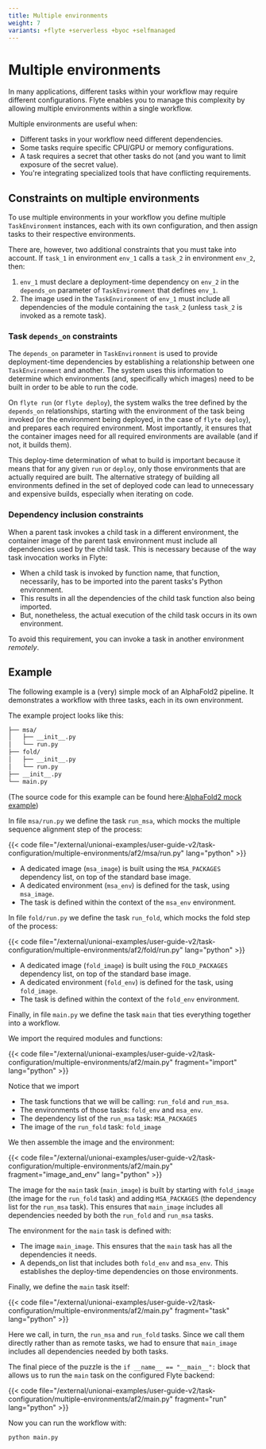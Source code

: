 ```yaml
---
title: Multiple environments
weight: 7
variants: +flyte +serverless +byoc +selfmanaged
---
```


# Multiple environments

In many applications, different tasks within your workflow may require different configurations.
Flyte enables you to manage this complexity by allowing multiple environments within a single workflow.

Multiple environments are useful when:
- Different tasks in your workflow need different dependencies.
- Some tasks require specific CPU/GPU or memory configurations.
- A task requires a secret that other tasks do not (and you want to limit exposure of the secret value).
- You're integrating specialized tools that have conflicting requirements.

## Constraints on multiple environments

To use multiple environments in your workflow you define multiple `TaskEnvironment` instances, each with its own configuration, and then assign tasks to their respective environments.

There are, however, two additional constraints that you must take into account.
If `task_1` in environment `env_1` calls a `task_2` in environment `env_2`, then:

1. `env_1` must declare a deployment-time dependency on `env_2` in the `depends_on` parameter of `TaskEnvironment` that defines `env_1`.
2. The image used in the `TaskEnvironment` of `env_1` must include all dependencies of the module containing the `task_2` (unless `task_2` is invoked as a remote task).

<!-- TODO: Link to remote tasks when that page is live
2. The image used in the `TaskEnvironment` of `env_1` must include all dependencies of the module containing the `task_2` (unless [`task_2` is invoked as a remote task](../task-programming/remote-tasks)).
-->

### Task `depends_on` constraints

The `depends_on` parameter in `TaskEnvironment` is used to provide deployment-time dependencies by establishing a relationship between one `TaskEnvironment` and another.
The system uses this information to determine which environments (and, specifically which images) need to be built in order to be able to run the code.

On `flyte run` (or `flyte deploy`), the system walks the tree defined by the `depends_on` relationships, starting with the environment of the task being invoked (or the environment being deployed, in the case of `flyte deploy`), and prepares each required environment.
Most importantly, it ensures that the container images need for all required environments are available (and if not, it builds them).

This deploy-time determination of what to build is important because it means that for any given `run` or `deploy`, only those environments that are actually required are built.
The alternative strategy of building all environments defined in the set of deployed code can lead to unnecessary and expensive builds, especially when iterating on code.

### Dependency inclusion constraints

When a parent task invokes a child task in a different environment, the container image of the parent task environment must include all dependencies used by the child task.
This is necessary because of the way task invocation works in Flyte:

- When a child task is invoked by function name, that function, necessarily, has to be imported into the parent tasks's Python environment.
- This results in all the dependencies of the child task function also being imported.
- But, nonetheless, the actual execution of the child task occurs in its own environment.

To avoid this requirement, you can invoke a task in another environment _remotely_.

<!-- TODO: Link to remote tasks when that page is live
To avoid this requirement, you can [invoke a task in another environment _remotely_](../task-programming/remote-tasks).
-->

## Example

The following example is a (very) simple mock of an AlphaFold2 pipeline.
It demonstrates a workflow with three tasks, each in its own environment.

The example project looks like this:

```bash
├── msa/
│   ├── __init__.py
│   └── run.py
├── fold/
│   ├── __init__.py
│   └── run.py
├── __init__.py
└── main.py
```
(The source code for this example can be found here:[AlphaFold2 mock example](https://github.com/unionai/unionai-examples/tree/main/user-guide-v2/task-configuration/multiple-environments/af2))

In file `msa/run.py` we define the task `run_msa`, which mocks the multiple sequence alignment step of the process:

{{< code file="/external/unionai-examples/user-guide-v2/task-configuration/multiple-environments/af2/msa/run.py" lang="python" >}}

* A dedicated image (`msa_image`) is built using the `MSA_PACKAGES` dependency list, on top of the standard base image.
* A dedicated environment (`msa_env`) is defined for the task, using `msa_image`.
* The task is defined within the context of the `msa_env` environment.

In file `fold/run.py` we define the task `run_fold`, which mocks the fold step of the process:

{{< code file="/external/unionai-examples/user-guide-v2/task-configuration/multiple-environments/af2/fold/run.py" lang="python" >}}

* A dedicated image (`fold_image`) is built using the `FOLD_PACKAGES` dependency list, on top of the standard base image.
* A dedicated environment (`fold_env`) is defined for the task, using `fold_image`.
* The task is defined within the context of the `fold_env` environment.

Finally, in file `main.py` we define the task `main` that ties everything together into a workflow.

We import the required modules and functions:

{{< code file="/external/unionai-examples/user-guide-v2/task-configuration/multiple-environments/af2/main.py" fragment="import" lang="python" >}}

Notice that we import
* The task functions that we will be calling: `run_fold` and `run_msa`.
* The environments of those tasks: `fold_env` and `msa_env`.
* The dependency list of the `run_msa` task: `MSA_PACKAGES`
* The image of the `run_fold` task: `fold_image`

We then assemble the image and the environment:

{{< code file="/external/unionai-examples/user-guide-v2/task-configuration/multiple-environments/af2/main.py" fragment="image_and_env" lang="python" >}}

The image for the `main` task (`main_image`) is built by starting with `fold_image` (the image for the `run_fold` task) and adding `MSA_PACKAGES` (the dependency list for the `run_msa` task).
This ensures that `main_image` includes all dependencies needed by both the `run_fold` and `run_msa` tasks.

The environment for the `main` task is defined with:
* The image `main_image`. This ensures that the `main` task has all the dependencies it needs.
* A depends_on list that includes both `fold_env` and `msa_env`. This establishes the deploy-time dependencies on those environments.

Finally, we define the `main` task itself:

{{< code file="/external/unionai-examples/user-guide-v2/task-configuration/multiple-environments/af2/main.py" fragment="task" lang="python" >}}

Here we call, in turn, the `run_msa` and `run_fold` tasks.
Since we call them directly rather than as remote tasks, we had to ensure that `main_image` includes all dependencies needed by both tasks.

<!-- TODO: Link to remote tasks when that page is live
Note that we call them directly, not as [remote tasks](../task-programming/remote-tasks), which is why we had to ensure that `main_image` includes all dependencies needed by both tasks.
-->

The final piece of the puzzle is the `if __name__ == "__main__":` block that allows us to run the `main` task on the configured Flyte backend:

{{< code file="/external/unionai-examples/user-guide-v2/task-configuration/multiple-environments/af2/main.py" fragment="run" lang="python" >}}

Now you can run the workflow with:

```bash
python main.py
```
